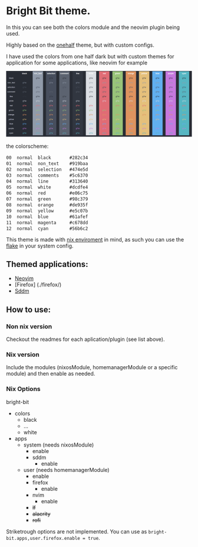 # Bright Bit theme.
In this you can see both the colors module and the neovim plugin being used.


Highly based on the [onehalf](https://github.com/sonph/onehalf) theme, but with custom configs.

I have used the colors from one half dark but with custom themes for application for some applications,
like neovim for example

![dark](./screenshots/colors.png)

the colorscheme:
```
00  normal  black       #282c34
01  normal  non_text    #919baa
02  normal  selection   #474e5d
03  normal  comments    #5c6370
04  normal  line        #313640
05  normal  white       #dcdfe4
06  normal  red         #e06c75
07  normal  green       #98c379
08  normal  orange      #de935f
09  normal  yellow      #e5c07b
10  normal  blue        #61afef
11  normal  magenta     #c678dd
12  normal  cyan        #56b6c2
```


This theme is made with [nix enviroment](https://nixos.org/) in mind,
as such you can use the [flake](./flake.nix) in your system config.

## Themed applications:

- [Neovim](./neovim/)
- [Firefox] (./firefox/)
- [Sddm](./sddm/)

## How to use:
### Non nix version
Checkout the readmes for each aplication/plugin (see list above).

### Nix version
Include the modules (nixosModule, homemanagerModule or a specific module) and
then enable as needed.


### Nix Options
bright-bit
- colors
    - black
	- ...
	- white
- apps
    - system (needs nixosModule)
	    - enable
		- sddm
		    - enable
	- user (needs homemanagerModule)
        - enable
        - firefox
		    - enable
        - nvim
		    - enable
		- ~~lf~~
		- ~~alacrity~~
		- ~~rofi~~
		
Striketrough options are not implemented.
You can use as `bright-bit.apps,user.firefox.enable = true`.
